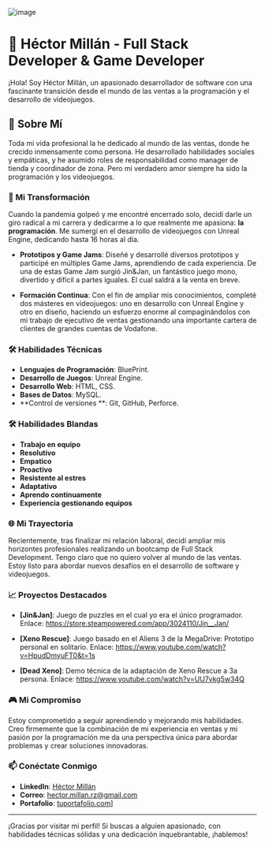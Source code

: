 ![image](https://github.com/user-attachments/assets/bc3b6cf3-fb85-4045-856d-94d2d3be2bfb)

# 👾 Héctor Millán - Full Stack Developer & Game Developer

¡Hola! Soy Héctor Millán, un apasionado desarrollador de software con una fascinante transición desde el mundo de las ventas a la programación y el desarrollo de videojuegos.

## 🚀 Sobre Mí

Toda mi vida profesional la he dedicado al mundo de las ventas, donde he crecido inmensamente como persona. He desarrollado habilidades sociales y empáticas, y he asumido roles de responsabilidad como manager de tienda y coordinador de zona. Pero mi verdadero amor siempre ha sido la programación y los videojuegos.

### 🌟 Mi Transformación

Cuando la pandemia golpeó y me encontré encerrado solo, decidí darle un giro radical a mi carrera y dedicarme a lo que realmente me apasiona: **la programación**. Me sumergí en el desarrollo de videojuegos con Unreal Engine, dedicando hasta 16 horas al día.

- **Prototipos y Game Jams**: Diseñé y desarrollé diversos prototipos y participé en múltiples Game Jams, aprendiendo de cada experiencia. De una de estas Game Jam surgió Jin&Jan, un fantástico juego mono, divertido y difícil a partes iguales. El cual saldrá a la venta en breve.
 
- **Formación Continua**: Con el fin de ampliar mis conocimientos, completé dos másteres en videojuegos: uno en desarrollo con Unreal Engine y otro en diseño, haciendo un esfuerzo enorme al compaginándolos con mi trabajo de ejecutivo de ventas gestionando una importante cartera de clientes de grandes cuentas de Vodafone. 

### 🛠️ Habilidades Técnicas

- **Lenguajes de Programación**: BluePrint.
- **Desarrollo de Juegos**: Unreal Engine. 
- **Desarrollo Web**: HTML, CSS. 
- **Bases de Datos**: MySQL.
- **Control de versiones **: Git, GitHub, Perforce.

### 🛠️ Habilidades Blandas

- **Trabajo en equipo**
- **Resolutivo**
- **Empatico**
- **Proactivo**
- **Resistente al estres**
- **Adaptativo**
- **Aprendo continuamente**
- **Experiencia gestionando equipos**


### 🌐 Mi Trayectoria

Recientemente, tras finalizar mi relación laboral, decidí ampliar mis horizontes profesionales realizando un bootcamp de Full Stack Development. Tengo claro que no quiero volver al mundo de las ventas. Estoy listo para abordar nuevos desafíos en el desarrollo de software y videojuegos.

### 📈 Proyectos Destacados

- **[Jin&Jan]**: Juego de puzzles en el cual yo era el único programador.
    Enlace: https://store.steampowered.com/app/3024110/Jin__Jan/
  
- **[Xeno Rescue]**: Juego basado en el Aliens 3 de la MegaDrive: Prototipo personal en solitario.
    Enlace: https://www.youtube.com/watch?v=HpudDmyuFT0&t=1s
  
- **[Dead Xeno]**: Demo técnica de la adaptación de Xeno Rescue a 3a persona.
  Enlace: https://www.youtube.com/watch?v=UU7vkg5w34Q

### 🎮 Mi Compromiso

Estoy comprometido a seguir aprendiendo y mejorando mis habilidades. Creo firmemente que la combinación de mi experiencia en ventas y mi pasión por la programación me da una perspectiva única para abordar problemas y crear soluciones innovadoras.

### 📫 Conéctate Conmigo

- **LinkedIn**: [Héctor Millán](https://www.linkedin.com/in/héctor-millán-45a28423a/)
- **Correo**: hector.millan.rz@gmail.com
- **Portafolio**: [tuportafolio.com](https://hectormillan831.wixsite.com/portfolio)]

---

¡Gracias por visitar mi perfil! Si buscas a alguien apasionado, con habilidades técnicas sólidas y una dedicación inquebrantable, ¡hablemos!


